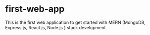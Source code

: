 # first-web-app
This is the first web application to get started with MERN (MongoDB, Express.js, React.js, Node.js ) stack development
